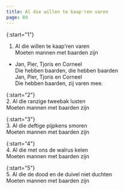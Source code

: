 ```yaml
---
title: Al die willen te kaap'ren varen
page: 89
---  
```


{:start="1"}  
1. Al die willen te kaap'ren varen  
Moeten mannen met baarden zijn  


- Jan, Pier, Tjoris en Corneel  
Die hebben baarden, die hebben baarden  
Jan, Pier, Tjoris en Corneel  
Die hebben baarden, zij varen mee.  


{:start="2"}  
2. Al die ranzige tweebak lusten  
Moeten mannen met baarden zijn  


{:start="3"}  
3. Al die deftige pijpkens smoren  
Moeten mannen met baarden zijn  


{:start="4"}  
4. Al die met ons de walrus kelen  
Moeten mannen met baarden zijn  


{:start="5"}  
5. Al die de dood en de duivel niet duchten  
Moeten mannen met baarden zijn  